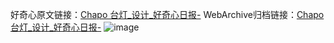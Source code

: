 好奇心原文链接：[Chapo 台灯_设计_好奇心日报-](https://www.qdaily.com/articles/4811.html)
WebArchive归档链接：[Chapo 台灯_设计_好奇心日报-](http://web.archive.org/web/20190623162733/https://www.qdaily.com/articles/4811.html)
![image](http://ww3.sinaimg.cn/large/007d5XDply1g3w5sh6ekfj30u03crgwe)